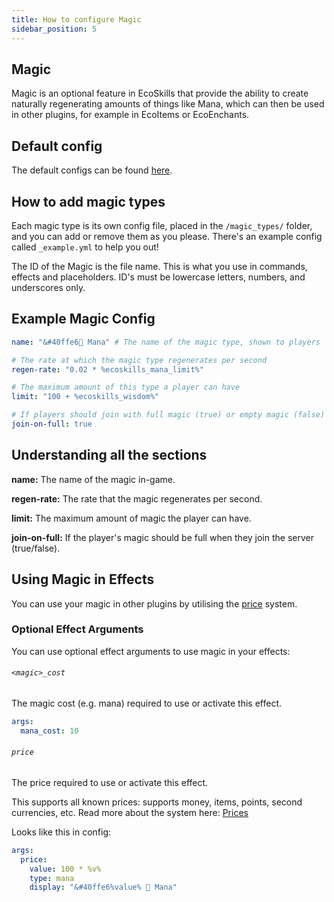 ```yaml
---
title: How to configure Magic
sidebar_position: 5
---
```


## Magic
Magic is an optional feature in EcoSkills that provide the ability to create naturally regenerating
amounts of things like Mana, which can then be used in other plugins, for example in EcoItems or EcoEnchants.

## Default config
The default configs can be found [here](https://github.com/Auxilor/EcoSkills/tree/master/eco-core/core-plugin/src/main/resources/skills).

## How to add magic types
Each magic type is its own config file, placed in the `/magic_types/` folder, and you can add or remove them as you please. There's an example config called `_example.yml` to help you out!

The ID of the Magic is the file name. This is what you use in commands, effects and placeholders.
ID's must be lowercase letters, numbers, and underscores only.

## Example Magic Config

```yaml
name: "&#40ffe6🌊 Mana" # The name of the magic type, shown to players

# The rate at which the magic type regenerates per second
regen-rate: "0.02 * %ecoskills_mana_limit%"

# The maximum amount of this type a player can have
limit: "100 + %ecoskills_wisdom%"

# If players should join with full magic (true) or empty magic (false)
join-on-full: true
```

## Understanding all the sections

**name:** The name of the magic in-game.

**regen-rate:** The rate that the magic regenerates per second.

**limit:** The maximum amount of magic the player can have.

**join-on-full:** If the player's magic should be full when they join the server (true/false).

## Using Magic in Effects
You can use your magic in other plugins by utilising the [price](https://plugins.auxilor.io/all-plugins/prices) system.

### Optional Effect Arguments
You can use optional effect arguments to use magic in your effects: 
###### `<magic>_cost`

The magic cost (e.g. mana) required to use or activate this effect.

```yaml
args:
  mana_cost: 10
```

###### `price`

The price required to use or activate this effect.

This supports all known prices: supports money, items, points, second currencies, etc.
Read more about the system here: [Prices](https://plugins.auxilor.io/all-plugins/prices)

Looks like this in config:

```yaml
args:
  price:
    value: 100 * %v%
    type: mana
    display: "&#40ffe6%value% 🌊 Mana"
```